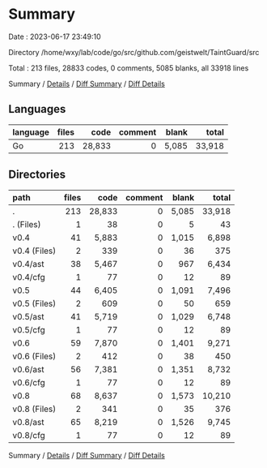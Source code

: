 # Summary

Date : 2023-06-17 23:49:10

Directory /home/wxy/lab/code/go/src/github.com/geistwelt/TaintGuard/src

Total : 213 files,  28833 codes, 0 comments, 5085 blanks, all 33918 lines

Summary / [Details](details.md) / [Diff Summary](diff.md) / [Diff Details](diff-details.md)

## Languages
| language | files | code | comment | blank | total |
| :--- | ---: | ---: | ---: | ---: | ---: |
| Go | 213 | 28,833 | 0 | 5,085 | 33,918 |

## Directories
| path | files | code | comment | blank | total |
| :--- | ---: | ---: | ---: | ---: | ---: |
| . | 213 | 28,833 | 0 | 5,085 | 33,918 |
| . (Files) | 1 | 38 | 0 | 5 | 43 |
| v0.4 | 41 | 5,883 | 0 | 1,015 | 6,898 |
| v0.4 (Files) | 2 | 339 | 0 | 36 | 375 |
| v0.4/ast | 38 | 5,467 | 0 | 967 | 6,434 |
| v0.4/cfg | 1 | 77 | 0 | 12 | 89 |
| v0.5 | 44 | 6,405 | 0 | 1,091 | 7,496 |
| v0.5 (Files) | 2 | 609 | 0 | 50 | 659 |
| v0.5/ast | 41 | 5,719 | 0 | 1,029 | 6,748 |
| v0.5/cfg | 1 | 77 | 0 | 12 | 89 |
| v0.6 | 59 | 7,870 | 0 | 1,401 | 9,271 |
| v0.6 (Files) | 2 | 412 | 0 | 38 | 450 |
| v0.6/ast | 56 | 7,381 | 0 | 1,351 | 8,732 |
| v0.6/cfg | 1 | 77 | 0 | 12 | 89 |
| v0.8 | 68 | 8,637 | 0 | 1,573 | 10,210 |
| v0.8 (Files) | 2 | 341 | 0 | 35 | 376 |
| v0.8/ast | 65 | 8,219 | 0 | 1,526 | 9,745 |
| v0.8/cfg | 1 | 77 | 0 | 12 | 89 |

Summary / [Details](details.md) / [Diff Summary](diff.md) / [Diff Details](diff-details.md)
